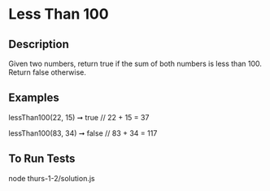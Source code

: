 # Less Than 100

## Description
Given two numbers, return true if the sum of both numbers is less than 100. Return false otherwise.

## Examples
lessThan100(22, 15) ➞ true
// 22 + 15 = 37

lessThan100(83, 34) ➞ false
// 83 + 34 = 117

## To Run Tests
node thurs-1-2/solution.js
